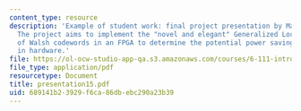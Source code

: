 ```yaml
---
content_type: resource
description: 'Example of student work: final project presentation by Matthew Doherty.
  The project aims to implement the "novel and elegant" Generalized Local Decoding
  of Walsh codewords in an FPGA to determine the potential power savings of the algorithm
  in hardware.'
file: https://ol-ocw-studio-app-qa.s3.amazonaws.com/courses/6-111-introductory-digital-systems-laboratory-spring-2006/689141b23929f6ca86dbebc290a23b39_presentation15.pdf
file_type: application/pdf
resourcetype: Document
title: presentation15.pdf
uid: 689141b2-3929-f6ca-86db-ebc290a23b39
---
```

